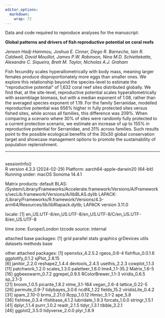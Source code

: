 ```yaml
---
editor_options: 
  markdown: 
    wrap: 72
---
```


Data and code required to reproduce analyses for the manuscript:

**Global patterns and drivers of fish reproductive potential on coral
reefs**

*Jeneen Hadj-Hammou, Joshua E. Cinner, Diego R. Barneche, Iain R.
Caldwell, David Mouillot, James P.W. Robinson, Nina M.D. Schiettekatte,
Alexandre C. Siqueira, Brett M. Taylor, Nicholas A.J. Graham*

Fish fecundity scales hyperallometrically with body mass, meaning larger
females produce disproportionately more eggs than smaller ones. We
explore this relationship beyond the species-level to estimate the
“reproductive potential” of 1,632 coral reef sites distributed globally.
We find that, at the site-level, reproductive potential scales
hyperallometrically with assemblage biomass, but with a median exponent
of 1.08, rather than the averaged species exponent of 1.19. For the
family Serranidae, modelled reproductive potential was 656% higher in
fully protected sites versus fished sites, while across all families,
this difference was 209%. When comparing a scenario where 30% of sites
were randomly fully protected to a current protection scenario, we
estimate an increase of up to 155% in reproductive potential for
Serranidae, and 31% across families. Such results point to the possible
ecological benefits of the 30x30 global conservation target and showcase
management options to promote the sustainability of population
replenishment.

---

\
sessionInfo() \
R version 4.3.3 (2024-02-29) Platform: aarch64-apple-darwin20 (64-bit)
Running under: macOS Sonoma 14.4.1

Matrix products: default BLAS:
/System/Library/Frameworks/Accelerate.framework/Versions/A/Frameworks/vecLib.framework/Versions/A/libBLAS.dylib
LAPACK:
/Library/Frameworks/R.framework/Versions/4.3-arm64/Resources/lib/libRlapack.dylib;
LAPACK version 3.11.0

locale: [1]
en_US.UTF-8/en_US.UTF-8/en_US.UTF-8/C/en_US.UTF-8/en_US.UTF-8

time zone: Europe/London tzcode source: internal

attached base packages: [1] grid parallel stats graphics grDevices utils
datasets methods base

other attached packages: [1] openxlsx_4.2.5.2 rgeos_0.6-4
fishflux_0.0.1.6 ggplotify_0.1.2 sjPlot_2.8.15\
[6] janitor_2.2.0 reshape2_1.4.4 devtools_2.4.5 usethis_2.2.3
cowplot_1.1.3\
[11] patchwork_1.2.0 scales_1.3.0 paletteer_1.6.0 lme4_1.1-35.2
Matrix_1.6-5\
[16] ggbeeswarm_0.7.2 ggrepel_0.9.5 RColorBrewer_1.1-3 viridis_0.6.5
sp_2.1-3\
[21] broom_1.0.5 picante_1.8.2 nlme_3.1-164 vegan_2.6-4 lattice_0.22-5\
[26] permute_0.9-7 tidybayes_3.0.6 ncdf4_1.22 fields_15.2
viridisLite_0.4.2 [31] spam_2.10-0 brms_2.21.0 Rcpp_1.0.12 Hmisc_5.1-2
ape_5.8\
[36] fishtree_0.3.4 rfishbase_4.1.2 lubridate_1.9.3 forcats_1.0.0
stringr_1.5.1\
[41] dplyr_1.1.4 purrr_1.0.2 readr_2.1.5 tidyr_1.3.1 tibble_3.2.1\
[46] ggplot2_3.5.0 tidyverse_2.0.0 plyr_1.8.9
